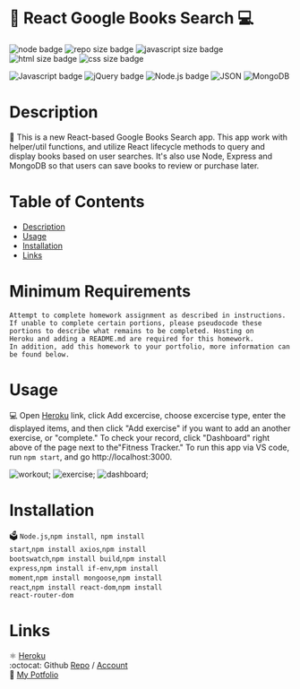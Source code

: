 
# 📖‍ React Google Books Search 💻


  ![node badge](https://img.shields.io/badge/node-v12.19.0-green.svg)
  ![repo size badge](https://img.shields.io/badge/repo.size-8.62MB-blue.svg)
  ![javascript size badge](https://img.shields.io/badge/javascript.size-77.2-yellow.svg)
  ![html size badge](https://img.shields.io/badge/html.size-22.5-orange.svg)
  ![css size badge](https://img.shields.io/badge/css.size-0.3-purple.svg)

  ![Javascript badge](https://img.shields.io/badge/JavaScript-yellow.svg)
  ![jQuery badge](https://img.shields.io/badge/jQuery-blue.svg)
  ![Node.js badge](https://img.shields.io/badge/Node.js-green.svg)
  ![JSON](https://img.shields.io/badge/JSON-orange.svg)
  ![MongoDB](https://img.shields.io/badge/MongoDB-green.svg)

 
  
  
  # Description
  📝 This is a  new React-based Google Books Search app. This app work with helper/util functions, and utilize React lifecycle methods to query and display books based on user searches. It's also use Node, Express and MongoDB so that users can save books to review or purchase later.
 

  # Table of Contents
  - [Description](#description)
  - [Usage](#usage)
  - [Installation](#installation)
  - [Links](#links)

# Minimum Requirements
```
Attempt to complete homework assignment as described in instructions.
If unable to complete certain portions, please pseudocode these 
portions to describe what remains to be completed. Hosting on 
Heroku and adding a README.md are required for this homework. 
In addition, add this homework to your portfolio, more information can be found below.
```


# Usage
💻 Open [Heroku](https://google-books-search-jennifer.herokuapp.com/) link, click Add excercise, choose excercise type, enter the displayed items, and then click "Add exercise" if you want to add an another exercise, or "complete." 
To check your record, click "Dashboard" right above of the page next to the"Fitness Tracker."
To run this app via VS code, run <code>npm start</code>, and go http://localhost:3000.

![workout](public/images/workoutpage.jpg);
![exercise](public/images/exercisepage.jpg);
![dashboard](public/images/dashboardpage.jpg);

# Installation
🗳 <code>Node.js</code>,<code>npm install</code>,<code> npm install start</code>,<code>npm install axios</code>,<code>npm install bootswatch</code>,<code>npm install build</code>,<code>npm install express</code>,<code>npm install if-env</code>,<code>npm install moment</code>,<code>npm install mongoose</code>,<code>npm install react</code>,<code>npm install react-dom</code>,<code>npm install react-router-dom</code>
  
# Links
:atom_symbol: [Heroku](https://google-books-search-jennifer.herokuapp.com/)<br />
:octocat: Github [Repo](https://github.com/jmorris107/Google-Books-Search.github.io) / [Account](https://github.com/)<br />
📃 [My Potfolio](https://react-portfolio-jennifer.herokuapp.com/) 
<br />
  